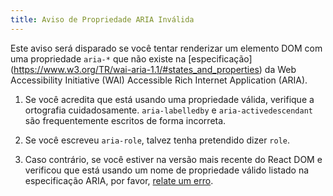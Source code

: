 ```yaml
---
title: Aviso de Propriedade ARIA Inválida
---
```


Este aviso será disparado se você tentar renderizar um elemento DOM com uma propriedade `aria-*` que não existe na [especificação] (https://www.w3.org/TR/wai-aria-1.1/#states_and_properties) da Web Accessibility Initiative (WAI) Accessible Rich Internet Application (ARIA).

1. Se você acredita que está usando uma propriedade válida, verifique a ortografia cuidadosamente. `aria-labelledby` e `aria-activedescendant` são frequentemente escritos de forma incorreta.

2. Se você escreveu `aria-role`, talvez tenha pretendido dizer `role`.

3. Caso contrário, se você estiver na versão mais recente do React DOM e verificou que está usando um nome de propriedade válido listado na especificação ARIA, por favor, [relate um erro](https://github.com/facebook/react/issues/new/choose).
